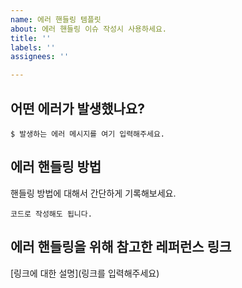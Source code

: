 ```yaml
---
name: 에러 핸들링 템플릿
about: 에러 핸들링 이슈 작성시 사용하세요.
title: ''
labels: ''
assignees: ''

---
```


## **어떤 에러가 발생했나요?**

`$ 발생하는 에러 메시지를 여기 입력해주세요.`

## **에러 핸들링 방법**

핸들링 방법에 대해서 간단하게 기록해보세요.

`코드로 작성해도 됩니다.`

## **에러 핸들링을 위해 참고한 레퍼런스 링크**

[링크에 대한 설명](링크를 입력해주세요)
